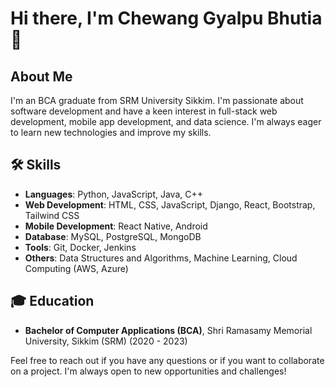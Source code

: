 # Hi there, I'm Chewang Gyalpu Bhutia 👋

## About Me

I'm an BCA graduate from SRM University Sikkim. I'm passionate about software development and have a keen interest in full-stack web development, mobile app development, and data science. I'm always eager to learn new technologies and improve my skills.

## 🛠️ Skills

- **Languages**: Python, JavaScript, Java, C++
- **Web Development**: HTML, CSS, JavaScript, Django, React, Bootstrap, Tailwind CSS
- **Mobile Development**: React Native, Android
- **Database**: MySQL, PostgreSQL, MongoDB
- **Tools**: Git, Docker, Jenkins
- **Others**: Data Structures and Algorithms, Machine Learning, Cloud Computing (AWS, Azure)

## 🎓 Education

- **Bachelor of Computer Applications (BCA)**, Shri Ramasamy Memorial University, Sikkim (SRM) (2020 - 2023)

Feel free to reach out if you have any questions or if you want to collaborate on a project. I'm always open to new opportunities and challenges!
